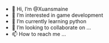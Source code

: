 - 👋 Hi, I’m @Xuansmaine
- 👀 I’m interested in game development
- 🌱 I’m currently learning python
- 💞️ I’m looking to collaborate on ...
- 📫 How to reach me ...

<!---
Xuansmaine/Xuansmaine is a ✨ special ✨ repository because its `README.md` (this file) appears on your GitHub profile.
You can click the Preview link to take a look at your changes.
--->
